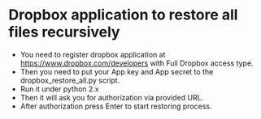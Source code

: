 Dropbox application to restore all files recursively
===================

* You need to register dropbox application at https://www.dropbox.com/developers with Full Dropbox access type.
* Then you need to put your App key and App secret to the dropbox_restore_all.py script.
* Run it under python 2.x
* Then it will ask you for authorization via provided URL.
* After authorization press Enter to start restoring process.
